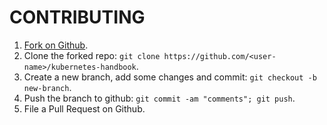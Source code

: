 # CONTRIBUTING

1. [Fork on Github](https://github.com/feiskyer/kubernetes-handbook/fork).
2. Clone the forked repo: `git clone https://github.com/<user-name>/kubernetes-handbook`.
3. Create a new branch, add some changes and commit: `git checkout -b new-branch`.
4. Push the branch to github: `git commit -am "comments"; git push`.
5. File a Pull Request on Github.
